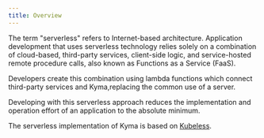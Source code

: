 ```yaml
---
title: Overview
---
```

The term "serverless" refers to Internet-based architecture. Application development that uses serverless technology relies solely on a combination of cloud-based, third-party services, client-side logic, and service-hosted remote procedure calls, also known as Functions as a Service (FaaS). 

Developers create this combination using lambda functions which connect third-party services and Kyma,replacing the common use of a server.

Developing with this serverless approach reduces the implementation and operation effort of an application to the absolute minimum.

The serverless implementation of Kyma is based on [Kubeless](https://github.com/kubeless/kubeless).

